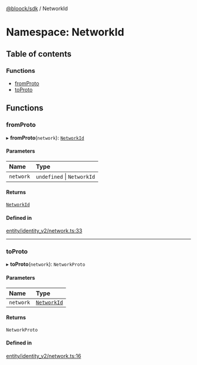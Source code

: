 [@bloock/sdk](../index.md) / NetworkId

# Namespace: NetworkId

## Table of contents

### Functions

- [fromProto](NetworkId.md#fromproto)
- [toProto](NetworkId.md#toproto)

## Functions

### fromProto

▸ **fromProto**(`network`): [`NetworkId`](../enums/NetworkId-1.md)

#### Parameters

| Name | Type |
| :------ | :------ |
| `network` | `undefined` \| `NetworkId` |

#### Returns

[`NetworkId`](../enums/NetworkId-1.md)

#### Defined in

[entity/identity_v2/network.ts:33](https://github.com/bloock/bloock-sdk/blob/6fda345/languages/js/src/entity/identity_v2/network.ts#L33)

___

### toProto

▸ **toProto**(`network`): `NetworkProto`

#### Parameters

| Name | Type |
| :------ | :------ |
| `network` | [`NetworkId`](../enums/NetworkId-1.md) |

#### Returns

`NetworkProto`

#### Defined in

[entity/identity_v2/network.ts:16](https://github.com/bloock/bloock-sdk/blob/6fda345/languages/js/src/entity/identity_v2/network.ts#L16)
